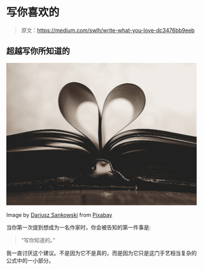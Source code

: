 # 写你喜欢的

> 原文：<https://medium.com/swlh/write-what-you-love-dc3476bb9eeb>

## 超越写你所知道的

![](img/8c1d562b3a3a288af703ab31610aac7c.png)

Image by [Dariusz Sankowski](https://pixabay.com/users/DariuszSankowski-1441456/?utm_source=link-attribution&amp;utm_medium=referral&amp;utm_campaign=image&amp;utm_content=1100254) from [Pixabay](https://pixabay.com/?utm_source=link-attribution&amp;utm_medium=referral&amp;utm_campaign=image&amp;utm_content=1100254)

当你第一次提到想成为一名作家时，你会被告知的第一件事是:

> “写你知道的。”

我一直讨厌这个建议。不是因为它不是真的，而是因为它只是这门手艺相当复杂的公式中的一小部分。